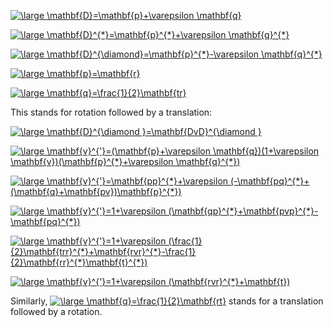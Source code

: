 <a href="https://www.codecogs.com/eqnedit.php?latex=\dpi{120}&space;\large&space;\mathbf{D}=\mathbf{p}&plus;\varepsilon&space;\mathbf{q}" target="_blank"><img src="https://latex.codecogs.com/gif.latex?\dpi{120}&space;\large&space;\mathbf{D}=\mathbf{p}&plus;\varepsilon&space;\mathbf{q}" title="\large \mathbf{D}=\mathbf{p}+\varepsilon \mathbf{q}" /></a>

<a href="https://www.codecogs.com/eqnedit.php?latex=\dpi{120}&space;\large&space;\mathbf{D}^{*}=\mathbf{p}^{*}&plus;\varepsilon&space;\mathbf{q}^{*}" target="_blank"><img src="https://latex.codecogs.com/gif.latex?\dpi{120}&space;\large&space;\mathbf{D}^{*}=\mathbf{p}^{*}&plus;\varepsilon&space;\mathbf{q}^{*}" title="\large \mathbf{D}^{*}=\mathbf{p}^{*}+\varepsilon \mathbf{q}^{*}" /></a>

<a href="https://www.codecogs.com/eqnedit.php?latex=\dpi{120}&space;\large&space;\mathbf{D}^{\diamond}=\mathbf{p}^{*}-\varepsilon&space;\mathbf{q}^{*}" target="_blank"><img src="https://latex.codecogs.com/gif.latex?\dpi{120}&space;\large&space;\mathbf{D}^{\diamond}=\mathbf{p}^{*}-\varepsilon&space;\mathbf{q}^{*}" title="\large \mathbf{D}^{\diamond}=\mathbf{p}^{*}-\varepsilon \mathbf{q}^{*}" /></a>

<a href="https://www.codecogs.com/eqnedit.php?latex=\dpi{120}&space;\large&space;\mathbf{p}=\mathbf{r}" target="_blank"><img src="https://latex.codecogs.com/gif.latex?\dpi{120}&space;\large&space;\mathbf{p}=\mathbf{r}" title="\large \mathbf{p}=\mathbf{r}" /></a>

<a href="https://www.codecogs.com/eqnedit.php?latex=\dpi{120}&space;\large&space;\mathbf{q}=\frac{1}{2}\mathbf{tr}" target="_blank"><img src="https://latex.codecogs.com/gif.latex?\dpi{120}&space;\large&space;\mathbf{q}=\frac{1}{2}\mathbf{tr}" title="\large \mathbf{q}=\frac{1}{2}\mathbf{tr}" /></a>

This stands for rotation followed by a translation:

<a href="https://www.codecogs.com/eqnedit.php?latex=\dpi{120}&space;\large&space;\mathbf{D}^{\diamond&space;}=\mathbf{DvD}^{\diamond&space;}" target="_blank"><img src="https://latex.codecogs.com/gif.latex?\dpi{120}&space;\large&space;\mathbf{D}^{\diamond&space;}=\mathbf{DvD}^{\diamond&space;}" title="\large \mathbf{D}^{\diamond }=\mathbf{DvD}^{\diamond }" /></a>

<a href="https://www.codecogs.com/eqnedit.php?latex=\dpi{120}&space;\large&space;\mathbf{v}^{'}=(\mathbf{p}&plus;\varepsilon&space;\mathbf{q})(1&plus;\varepsilon&space;\mathbf{v})(\mathbf{p}^{*}&plus;\varepsilon&space;\mathbf{q}^{*})" target="_blank"><img src="https://latex.codecogs.com/gif.latex?\dpi{120}&space;\large&space;\mathbf{v}^{'}=(\mathbf{p}&plus;\varepsilon&space;\mathbf{q})(1&plus;\varepsilon&space;\mathbf{v})(\mathbf{p}^{*}&plus;\varepsilon&space;\mathbf{q}^{*})" title="\large \mathbf{v}^{'}=(\mathbf{p}+\varepsilon \mathbf{q})(1+\varepsilon \mathbf{v})(\mathbf{p}^{*}+\varepsilon \mathbf{q}^{*})" /></a>

<a href="https://www.codecogs.com/eqnedit.php?latex=\dpi{120}&space;\large&space;\mathbf{v}^{'}=\mathbf{pp}^{*}&plus;\varepsilon&space;(-\mathbf{pq}^{*}&plus;(\mathbf{q}&plus;\mathbf{pv})\mathbf{p}^{*})" target="_blank"><img src="https://latex.codecogs.com/gif.latex?\dpi{120}&space;\large&space;\mathbf{v}^{'}=\mathbf{pp}^{*}&plus;\varepsilon&space;(-\mathbf{pq}^{*}&plus;(\mathbf{q}&plus;\mathbf{pv})\mathbf{p}^{*})" title="\large \mathbf{v}^{'}=\mathbf{pp}^{*}+\varepsilon (-\mathbf{pq}^{*}+(\mathbf{q}+\mathbf{pv})\mathbf{p}^{*})" /></a>

<a href="https://www.codecogs.com/eqnedit.php?latex=\dpi{120}&space;\large&space;\mathbf{v}^{'}=1&plus;\varepsilon&space;(\mathbf{qp}^{*}&plus;\mathbf{pvp}^{*}-\mathbf{pq}^{*})" target="_blank"><img src="https://latex.codecogs.com/gif.latex?\dpi{120}&space;\large&space;\mathbf{v}^{'}=1&plus;\varepsilon&space;(\mathbf{qp}^{*}&plus;\mathbf{pvp}^{*}-\mathbf{pq}^{*})" title="\large \mathbf{v}^{'}=1+\varepsilon (\mathbf{qp}^{*}+\mathbf{pvp}^{*}-\mathbf{pq}^{*})" /></a>

<a href="https://www.codecogs.com/eqnedit.php?latex=\dpi{120}&space;\large&space;\mathbf{v}^{'}=1&plus;\varepsilon&space;(\frac{1}{2}\mathbf{trr}^{*}&plus;\mathbf{rvr}^{*}-\frac{1}{2}\mathbf{rr}^{*}\mathbf{t}^{*})" target="_blank"><img src="https://latex.codecogs.com/gif.latex?\dpi{120}&space;\large&space;\mathbf{v}^{'}=1&plus;\varepsilon&space;(\frac{1}{2}\mathbf{trr}^{*}&plus;\mathbf{rvr}^{*}-\frac{1}{2}\mathbf{rr}^{*}\mathbf{t}^{*})" title="\large \mathbf{v}^{'}=1+\varepsilon (\frac{1}{2}\mathbf{trr}^{*}+\mathbf{rvr}^{*}-\frac{1}{2}\mathbf{rr}^{*}\mathbf{t}^{*})" /></a>

<a href="https://www.codecogs.com/eqnedit.php?latex=\dpi{120}&space;\large&space;\mathbf{v}^{'}=1&plus;\varepsilon&space;(\mathbf{rvr}^{*}&plus;\mathbf{t})" target="_blank"><img src="https://latex.codecogs.com/gif.latex?\dpi{120}&space;\large&space;\mathbf{v}^{'}=1&plus;\varepsilon&space;(\mathbf{rvr}^{*}&plus;\mathbf{t})" title="\large \mathbf{v}^{'}=1+\varepsilon (\mathbf{rvr}^{*}+\mathbf{t})" /></a>

Similarly, <a href="https://www.codecogs.com/eqnedit.php?latex=\dpi{120}&space;\large&space;\mathbf{q}=\frac{1}{2}\mathbf{rt}" target="_blank"><img src="https://latex.codecogs.com/gif.latex?\dpi{120}&space;\large&space;\mathbf{q}=\frac{1}{2}\mathbf{rt}" title="\large \mathbf{q}=\frac{1}{2}\mathbf{rt}" /></a> stands for a translation followed by a rotation.